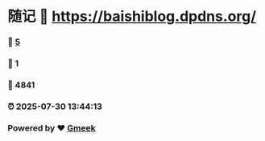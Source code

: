 # 随记 :link: https://baishiblog.dpdns.org/ 
### :page_facing_up: [5](https://baishiblog.dpdns.org//tag.html) 
### :speech_balloon: 1 
### :hibiscus: 4841 
### :alarm_clock: 2025-07-30 13:44:13 
### Powered by :heart: [Gmeek](https://github.com/Meekdai/Gmeek)
